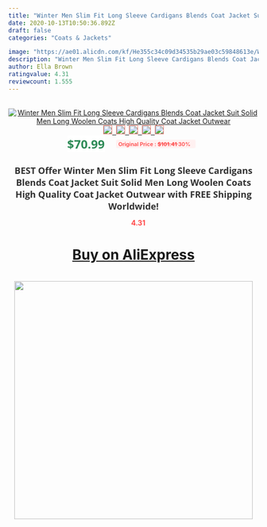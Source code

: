 ```yaml
---
title: "Winter Men Slim Fit Long Sleeve Cardigans Blends Coat Jacket Suit Solid Men Long Woolen Coats High Quality Coat Jacket Outwear"
date: 2020-10-13T10:50:36.892Z
draft: false
categories: "Coats & Jackets"

image: "https://ae01.alicdn.com/kf/He355c34c09d34535b29ae03c59848613e/Winter-Men-Slim-Fit-Long-Sleeve-Cardigans-Blends-Coat-Jacket-Suit-Solid-Men-Long-Woolen-Coats.jpg"
description: "Winter Men Slim Fit Long Sleeve Cardigans Blends Coat Jacket Suit Solid Men Long Woolen Coats High Quality Coat Jacket Outwear"
author: Ella Brown
ratingvalue: 4.31
reviewcount: 1.555
---
```

<br>
<div style="text-align: center;">
<a href="https://s.click.aliexpress.com/e/_9RvPOz" target="_blank" rel="nofollow noopener noreferrer"><img alt="Winter Men Slim Fit Long Sleeve Cardigans Blends Coat Jacket Suit Solid Men Long Woolen Coats High Quality Coat Jacket Outwear" class="magnifier-image" src="https://ae01.alicdn.com/kf/He355c34c09d34535b29ae03c59848613e/Winter-Men-Slim-Fit-Long-Sleeve-Cardigans-Blends-Coat-Jacket-Suit-Solid-Men-Long-Woolen-Coats.jpg_640x640.jpg">
<br>
<img style="border:1px solid salmon" src="https://ae01.alicdn.com/kf/He355c34c09d34535b29ae03c59848613e/Winter-Men-Slim-Fit-Long-Sleeve-Cardigans-Blends-Coat-Jacket-Suit-Solid-Men-Long-Woolen-Coats.jpg_120x120.jpg">&nbsp;&nbsp;<img style="border:1px solid salmon" src="https://ae01.alicdn.com/kf/H13e09cba559a410098eeb3c4f9ef12b27/Winter-Men-Slim-Fit-Long-Sleeve-Cardigans-Blends-Coat-Jacket-Suit-Solid-Men-Long-Woolen-Coats.jpg_120x120.jpg">&nbsp;&nbsp;<img style="border:1px solid salmon" src="https://ae01.alicdn.com/kf/H599a4ab4cabe46d08bdf57ddaf71abe90/Winter-Men-Slim-Fit-Long-Sleeve-Cardigans-Blends-Coat-Jacket-Suit-Solid-Men-Long-Woolen-Coats.jpg_120x120.jpg">&nbsp;&nbsp;<img style="border:1px solid salmon" src="https://ae01.alicdn.com/kf/H1d97f38fb4d4477195f983df15339608q/Winter-Men-Slim-Fit-Long-Sleeve-Cardigans-Blends-Coat-Jacket-Suit-Solid-Men-Long-Woolen-Coats.jpg_120x120.jpg">&nbsp;&nbsp;<img style="border:1px solid salmon" src="https://ae01.alicdn.com/kf/H43d6f8b54fc04690b7a28c0b40119ea9d/Winter-Men-Slim-Fit-Long-Sleeve-Cardigans-Blends-Coat-Jacket-Suit-Solid-Men-Long-Woolen-Coats.jpg_120x120.jpg"></a></div><br0>
<div style="text-align: center;"><span style="background-color: white; border: 0px; box-sizing: border-box; color: seagreen; display: inline-block; font-family: &quot;open sans&quot; , &quot;arial&quot; , &quot;helvetica&quot; , sans-serif , &quot;heiti&quot;; font-size: 24px; font-stretch: inherit; font-weight: 700; line-height: inherit; margin: 0px 10px 0px 0px; padding: 0px; vertical-align: middle;">$70.99 </span>
<span style="background: rgb(255 , 241 , 241); border-radius: 3px; border: 0px; box-sizing: border-box; color: #ff4747; display: inline-block; font-family: inherit; font-size: 12px; font-stretch: inherit; font-style: inherit; font-variant: inherit; font-weight: 600; line-height: inherit; margin: 0px; padding: 2px 5px; transform: scale(0.9); vertical-align: middle;">Original Price : <b style="text-decoration: line-through;">$101.41 </b> 30%&nbsp;&nbsp;</span></div>
<h1 style="color: #333333; display: inline-block; font-family: &quot;open sans&quot; , &quot;arial&quot; , &quot;helvetica&quot; , sans-serif , &quot;heiti&quot;; font-size: 18px; font-stretch: inherit; font-weight: 700; text-align: center;">BEST Offer Winter Men Slim Fit Long Sleeve Cardigans Blends Coat Jacket Suit Solid Men Long Woolen Coats High Quality Coat Jacket Outwear with FREE Shipping Worldwide!</h1>
<div style="color: #ff4747; text-align: center;">
<img src="https://4.bp.blogspot.com/-M0ZcTcb-5uY/XleCXlxnR4I/AAAAAAAAAEc/OrjgMkXV1oMQFaCRZj5HQwOCBcu3w1FegCPcBGAYYCw/s1600/star.png" style="height: 15px;">&nbsp;<b>4.31</b></div>
<div class="button_cont" align="center"><a class="buynow_a" href="https://s.click.aliexpress.com/e/_9RvPOz" target="_blank" rel="nofollow noopener noreferrer"><H1>Buy on AliExpress</H1></a></div><br>
<div class="separator" style="clear: both; text-align: center;">
<img src="https://lh3.googleusercontent.com/-pTy5HemUv9M/XlePHvY0dAI/AAAAAAAAAE4/0nX5iRUoIWY8eMW9Dpxeirr157OZliDIgCLcBGAsYHQ/s1600/badge.gif" width="480">
</div>
